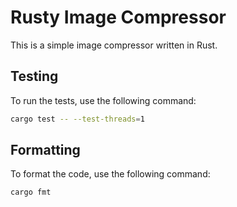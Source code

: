 # Rusty Image Compressor

This is a simple image compressor written in Rust.

## Testing

To run the tests, use the following command:

```bash
cargo test -- --test-threads=1
```

## Formatting

To format the code, use the following command:

```bash
cargo fmt
```
